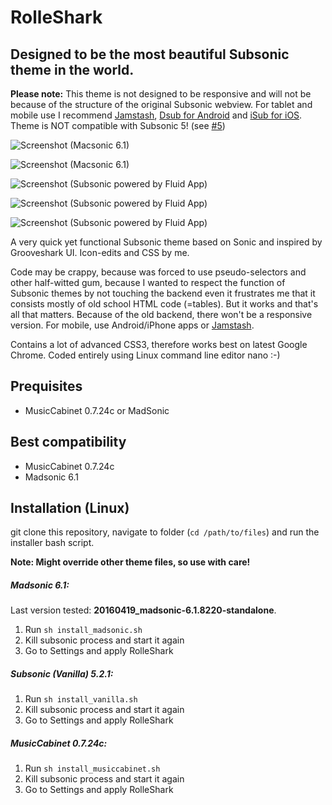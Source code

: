 RolleShark
=========================

Designed to be the most beautiful Subsonic theme in the world.
--------------

**Please note:** This theme is not designed to be responsive and will not be because of the structure of the original Subsonic webview. For tablet and mobile use I recommend [Jamstash](http://beta.jamstash.com/), [Dsub for Android](https://play.google.com/store/apps/details?id=github.daneren2005.dsub&hl=en) and [iSub for iOS](https://itunes.apple.com/en/app/isub-music-streamer/id362920532?mt=8). Theme is NOT compatible with Subsonic 5! (see [#5](https://github.com/ronilaukkarinen/rolleshark/issues/5))

![Screenshot (Macsonic 6.1)](http://peikko.us/madsonic-rolleshark-fluid.png "Screenshot")

![Screenshot (Macsonic 6.1)](http://peikko.us/madsonic-rolleshark-fluid-2.png "Screenshot")

![Screenshot (Subsonic powered by Fluid App)](https://raw.githubusercontent.com/ronilaukkarinen/rolleshark-subsonic-theme/master/screenshots/screenshot-6.png "Screenshot")

![Screenshot (Subsonic powered by Fluid App)](https://raw.githubusercontent.com/ronilaukkarinen/rolleshark-subsonic-theme/master/screenshots/screenshot-6.png "Screenshot")

![Screenshot (Subsonic powered by Fluid App)](https://raw.githubusercontent.com/ronilaukkarinen/rolleshark-subsonic-theme/master/screenshots/screenshot-5.png "Screenshot")

A very quick yet functional Subsonic theme based on Sonic and inspired by Grooveshark UI. Icon-edits and CSS by me.

Code may be crappy, because was forced to use pseudo-selectors and other half-witted gum, because I wanted to respect the function of Subsonic themes by not touching the backend even it frustrates me that it consists mostly of old school HTML code (=tables). But it works and that's all that matters. Because of the old backend, there won't be a responsive version. For mobile, use Android/iPhone apps or [Jamstash](http://jamstash.com).

Contains a lot of advanced CSS3, therefore works best on latest Google Chrome. Coded entirely using Linux command line editor nano :-)

Prequisites
--------------

- MusicCabinet 0.7.24c or MadSonic

Best compatibility
--------------

- MusicCabinet 0.7.24c
- Madsonic 6.1

Installation (Linux)
--------------

git clone this repository, navigate to folder (`cd /path/to/files`) and run the installer bash script.

**Note: Might override other theme files, so use with care!**

##### Madsonic 6.1:

Last version tested: **20160419_madsonic-6.1.8220-standalone**.

1. Run `sh install_madsonic.sh`
2. Kill subsonic process and start it again
3. Go to Settings and apply RolleShark

##### Subsonic (Vanilla) 5.2.1:

1. Run `sh install_vanilla.sh`
2. Kill subsonic process and start it again
3. Go to Settings and apply RolleShark

##### MusicCabinet 0.7.24c:

1. Run `sh install_musiccabinet.sh`
2. Kill subsonic process and start it again
3. Go to Settings and apply RolleShark
